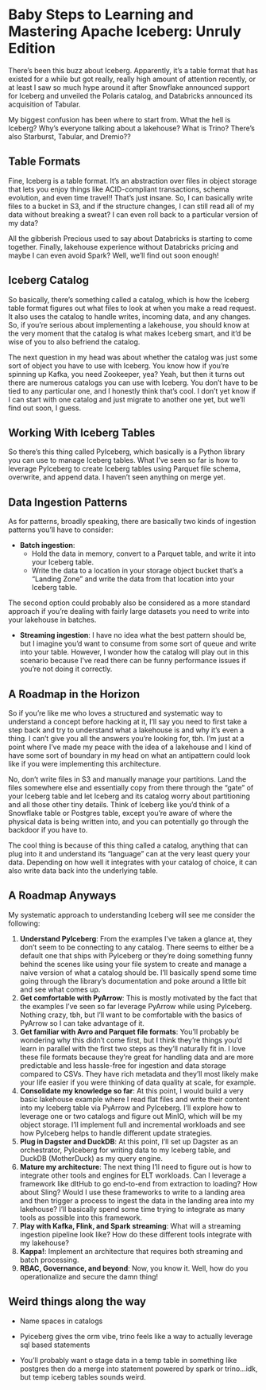 # Baby Steps to Learning and Mastering Apache Iceberg: Unruly Edition

There’s been this buzz about Iceberg. Apparently, it’s a table format that has existed for a while but got really, really high amount of attention recently, or at least I saw so much hype around it after Snowflake announced support for Iceberg and unveiled the Polaris catalog, and Databricks announced its acquisition of Tabular.

My biggest confusion has been where to start from. What the hell is Iceberg? Why’s everyone talking about a lakehouse? What is Trino? There’s also Starburst, Tabular, and Dremio??

## Table Formats

Fine, Iceberg is a table format. It’s an abstraction over files in object storage that lets you enjoy things like ACID-compliant transactions, schema evolution, and even time travel!! That’s just insane. So, I can basically write files to a bucket in S3, and if the structure changes, I can still read all of my data without breaking a sweat? I can even roll back to a particular version of my data?

All the gibberish Precious used to say about Databricks is starting to come together. Finally, lakehouse experience without Databricks pricing and maybe I can even avoid Spark? Well, we’ll find out soon enough!

## Iceberg Catalog

So basically, there’s something called a catalog, which is how the Iceberg table format figures out what files to look at when you make a read request. It also uses the catalog to handle writes, incoming data, and any changes. So, if you’re serious about implementing a lakehouse, you should know at the very moment that the catalog is what makes Iceberg smart, and it’d be wise of you to also befriend the catalog.

The next question in my head was about whether the catalog was just some sort of object you have to use with Iceberg. You know how if you’re spinning up Kafka, you need Zookeeper, yea? Yeah, but then it turns out there are numerous catalogs you can use with Iceberg. You don’t have to be tied to any particular one, and I honestly think that’s cool. I don’t yet know if I can start with one catalog and just migrate to another one yet, but we’ll find out soon, I guess.

## Working With Iceberg Tables

So there’s this thing called PyIceberg, which basically is a Python library you can use to manage Iceberg tables. What I’ve seen so far is how to leverage PyIceberg to create Iceberg tables using Parquet file schema, overwrite, and append data. I haven’t seen anything on merge yet.

## Data Ingestion Patterns

As for patterns, broadly speaking, there are basically two kinds of ingestion patterns you’ll have to consider:

- **Batch ingestion**:
  - Hold the data in memory, convert to a Parquet table, and write it into your Iceberg table.
  - Write the data to a location in your storage object bucket that’s a “Landing Zone” and write the data from that location into your Iceberg table.

The second option could probably also be considered as a more standard approach if you’re dealing with fairly large datasets you need to write into your lakehouse in batches.

- **Streaming ingestion**:
  I have no idea what the best pattern should be, but I imagine you’d want to consume from some sort of queue and write into your table. However, I wonder how the catalog will play out in this scenario because I’ve read there can be funny performance issues if you’re not doing it correctly.

## A Roadmap in the Horizon

So if you’re like me who loves a structured and systematic way to understand a concept before hacking at it, I’ll say you need to first take a step back and try to understand what a lakehouse is and why it’s even a thing. I can’t give you all the answers you’re looking for, tbh. I’m just at a point where I’ve made my peace with the idea of a lakehouse and I kind of have some sort of boundary in my head on what an antipattern could look like if you were implementing this architecture.

No, don’t write files in S3 and manually manage your partitions. Land the files somewhere else and essentially copy from there through the “gate” of your Iceberg table and let Iceberg and its catalog worry about partitioning and all those other tiny details. Think of Iceberg like you’d think of a Snowflake table or Postgres table, except you’re aware of where the physical data is being written into, and you can potentially go through the backdoor if you have to.

The cool thing is because of this thing called a catalog, anything that can plug into it and understand its “language” can at the very least query your data. Depending on how well it integrates with your catalog of choice, it can also write data back into the underlying table.

## A Roadmap Anyways

My systematic approach to understanding Iceberg will see me consider the following:

1. **Understand PyIceberg**: From the examples I’ve taken a glance at, they don’t seem to be connecting to any catalog. There seems to either be a default one that ships with PyIceberg or they’re doing something funny behind the scenes like using your file system to create and manage a naive version of what a catalog should be. I’ll basically spend some time going through the library’s documentation and poke around a little bit and see what comes up.
2. **Get comfortable with PyArrow**: This is mostly motivated by the fact that the examples I’ve seen so far leverage PyArrow while using PyIceberg. Nothing crazy, tbh, but I’ll want to be comfortable with the basics of PyArrow so I can take advantage of it.
3. **Get familiar with Avro and Parquet file formats**: You’ll probably be wondering why this didn’t come first, but I think they’re things you’d learn in parallel with the first two steps as they’ll naturally fit in. I love these file formats because they’re great for handling data and are more predictable and less hassle-free for ingestion and data storage compared to CSVs. They have rich metadata and they’ll most likely make your life easier if you were thinking of data quality at scale, for example.
4. **Consolidate my knowledge so far**: At this point, I would build a very basic lakehouse example where I read flat files and write their content into my Iceberg table via PyArrow and PyIceberg. I’ll explore how to leverage one or two catalogs and figure out MinIO, which will be my object storage. I’ll implement full and incremental workloads and see how PyIceberg helps to handle different update strategies.
5. **Plug in Dagster and DuckDB**: At this point, I’ll set up Dagster as an orchestrator, PyIceberg for writing data to my Iceberg table, and DuckDB (MotherDuck) as my query engine.
6. **Mature my architecture**: The next thing I’ll need to figure out is how to integrate other tools and engines for ELT workloads. Can I leverage a framework like dltHub to go end-to-end from extraction to loading? How about Sling? Would I use these frameworks to write to a landing area and then trigger a process to ingest the data in the landing area into my lakehouse? I’ll basically spend some time trying to integrate as many tools as possible into this framework.
7. **Play with Kafka, Flink, and Spark streaming**: What will a streaming ingestion pipeline look like? How do these different tools integrate with my lakehouse?
8. **Kappa!**: Implement an architecture that requires both streaming and batch processing.
9. **RBAC, Governance, and beyond**: Now, you know it. Well, how do you operationalize and secure the damn thing!


## Weird things along the way

- Name spaces in catalogs

- Pyiceberg gives the orm vibe, trino feels like a way to actually leverage sql based statements

- You’ll probably want o stage data in a temp table in something like postgres then do a merge into statement powered by spark or trino...idk, but temp iceberg tables sounds weird.
